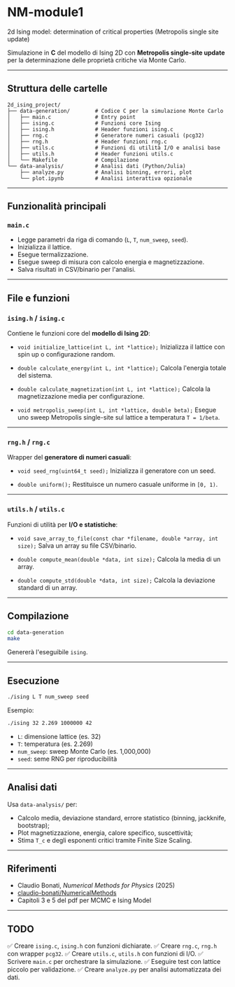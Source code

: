 # NM-module1
2d Ising model: determination of critical properties (Metropolis single site update)

Simulazione in **C** del modello di Ising 2D con **Metropolis single-site update** per la determinazione delle proprietà critiche via Monte Carlo.

---

## Struttura delle cartelle

```
2d_ising_project/
├── data-generation/        # Codice C per la simulazione Monte Carlo
│   ├── main.c              # Entry point
│   ├── ising.c             # Funzioni core Ising
│   ├── ising.h             # Header funzioni ising.c
│   ├── rng.c               # Generatore numeri casuali (pcg32)
│   ├── rng.h               # Header funzioni rng.c
│   ├── utils.c             # Funzioni di utilità I/O e analisi base
│   ├── utils.h             # Header funzioni utils.c
│   └── Makefile            # Compilazione
└── data-analysis/          # Analisi dati (Python/Julia)
    ├── analyze.py          # Analisi binning, errori, plot
    └── plot.ipynb          # Analisi interattiva opzionale
```

---

## Funzionalità principali

### `main.c`

* Legge parametri da riga di comando (`L`, `T`, `num_sweep`, `seed`).
* Inizializza il lattice.
* Esegue termalizzazione.
* Esegue sweep di misura con calcolo energia e magnetizzazione.
* Salva risultati in CSV/binario per l'analisi.

---

## File e funzioni

### `ising.h` / `ising.c`

Contiene le funzioni core del **modello di Ising 2D**:

* `void initialize_lattice(int L, int *lattice);`
  Inizializza il lattice con spin up o configurazione random.

* `double calculate_energy(int L, int *lattice);`
  Calcola l'energia totale del sistema.

* `double calculate_magnetization(int L, int *lattice);`
  Calcola la magnetizzazione media per configurazione.

* `void metropolis_sweep(int L, int *lattice, double beta);`
  Esegue uno sweep Metropolis single-site sul lattice a temperatura `T = 1/beta`.

---

### `rng.h` / `rng.c`

Wrapper del **generatore di numeri casuali**:

* `void seed_rng(uint64_t seed);`
  Inizializza il generatore con un seed.

* `double uniform();`
  Restituisce un numero casuale uniforme in `[0, 1)`.

---

### `utils.h` / `utils.c`

Funzioni di utilità per **I/O e statistiche**:

* `void save_array_to_file(const char *filename, double *array, int size);`
  Salva un array su file CSV/binario.

* `double compute_mean(double *data, int size);`
  Calcola la media di un array.

* `double compute_std(double *data, int size);`
  Calcola la deviazione standard di un array.

---

## Compilazione

```bash
cd data-generation
make
```

Genererà l'eseguibile `ising`.

---

## Esecuzione

```bash
./ising L T num_sweep seed
```

Esempio:

```bash
./ising 32 2.269 1000000 42
```

* `L`: dimensione lattice (es. 32)
* `T`: temperatura (es. 2.269)
* `num_sweep`: sweep Monte Carlo (es. 1,000,000)
* `seed`: seme RNG per riproducibilità

---

## Analisi dati

Usa `data-analysis/` per:

* Calcolo media, deviazione standard, errore statistico (binning, jackknife, bootstrap);
* Plot magnetizzazione, energia, calore specifico, suscettività;
* Stima `T_c` e degli esponenti critici tramite Finite Size Scaling.

---

## Riferimenti

* Claudio Bonati, *Numerical Methods for Physics* (2025)
* [claudio-bonati/NumericalMethods](https://github.com/claudio-bonati/NumericalMethods)
* Capitoli 3 e 5 del pdf per MCMC e Ising Model

---

## TODO

✅ Creare `ising.c`, `ising.h` con funzioni dichiarate.
✅ Creare `rng.c`, `rng.h` con wrapper `pcg32`.
✅ Creare `utils.c`, `utils.h` con funzioni di I/O.
✅ Scrivere `main.c` per orchestrare la simulazione.
✅ Eseguire test con lattice piccolo per validazione.
✅ Creare `analyze.py` per analisi automatizzata dei dati.

